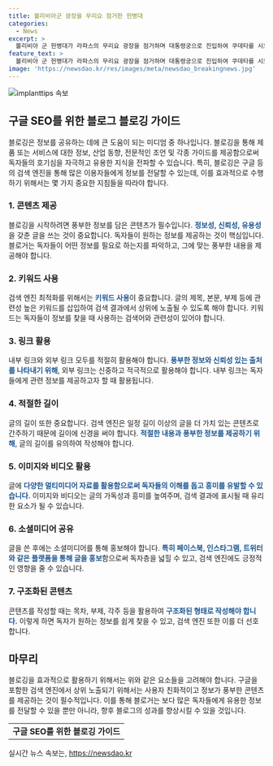```yaml
---
title: 볼리비아군 광장을 무리요 점거한 헌병대
categories:
  - News
excerpt: >
  볼리비아 군 헌병대가 라파스의 무리요 광장을 점거하며 대통령궁으로 진입하여 쿠데타를 시도했다고 전해졌다. 26일 현지시각 이 사건이 발생했으며, 군부는 전차와 장갑차를 투입했다고 밝혔다.
feature_text: >
  볼리비아 군 헌병대가 라파스의 무리요 광장을 점거하며 대통령궁으로 진입하여 쿠데타를 시도했다고 전해졌다. 26일 현지시각 이 사건이 발생했으며, 군부는 전차와 장갑차를 투입했다고 밝혔다.
image: 'https://newsdao.kr/res/images/meta/newsdao_breakingnews.jpg'
---
```


<p><img src="https://newsdao.kr/res/images/meta/newsdao_breakingnews.jpg" alt="implanttips 속보" /></p>

<h2 data-ke-size="size26">구글 SEO를 위한 블로그 블로깅 가이드</h2>

<p data-ke-size="size16">블로깅은 정보를 공유하는 데에 큰 도움이 되는 미디엄 중 하나입니다. 블로깅을 통해 제품 또는 서비스에 대한 정보, 산업 동향, 전문적인 조언 및 각종 가이드를 제공함으로써 독자들의 호기심을 자극하고 유용한 지식을 전파할 수 있습니다. 특히, 블로깅은 구글 등의 검색 엔진을 통해 많은 이용자들에게 정보를 전달할 수 있는데, 이를 효과적으로 수행하기 위해서는 몇 가지 중요한 지침들을 따라야 합니다.</p>

<h3>1. 콘텐츠 제공</h3>

<p data-ke-size="size16">블로깅을 시작하려면 풍부한 정보를 담은 콘텐츠가 필수입니다. <b><span style="color: #1a5490;">정보성, 신뢰성, 유용성</span></b>을 갖춘 글을 쓰는 것이 중요합니다. 독자들이 원하는 정보를 제공하는 것이 핵심입니다. 블로거는 독자들이 어떤 정보를 필요로 하는지를 파악하고, 그에 맞는 풍부한 내용을 제공해야 합니다.</p>

<h3>2. 키워드 사용</h3>

<p data-ke-size="size16">검색 엔진 최적화를 위해서는 <b><span style="color: #1a5490;">키워드 사용</span></b>이 중요합니다. 글의 제목, 본문, 부제 등에 관련성 높은 키워드를 삽입하여 검색 결과에서 상위에 노출될 수 있도록 해야 합니다. 키워드는 독자들이 정보를 찾을 때 사용하는 검색어와 관련성이 있어야 합니다.</p>

<h3>3. 링크 활용</h3>

<p data-ke-size="size16">내부 링크와 외부 링크 모두를 적절히 활용해야 합니다. <b><span style="color: #1a5490;">풍부한 정보와 신뢰성 있는 출처를 나타내기 위해</span></b>, 외부 링크는 신중하고 적극적으로 활용해야 합니다. 내부 링크는 독자들에게 관련 정보를 제공하고자 할 때 활용됩니다.</p>

<h3>4. 적절한 길이</h3>

<p data-ke-size="size16">글의 길이 또한 중요합니다. 검색 엔진은 일정 길이 이상의 글을 더 가치 있는 콘텐츠로 간주하기 때문에 길이에 신경을 써야 합니다. <b><span style="color: #1a5490;">적절한 내용과 풍부한 정보를 제공하기 위해</span></b>, 글의 길이를 유의하여 작성해야 합니다.</p>

<h3>5. 이미지와 비디오 활용</h3>

<p data-ke-size="size16">글에 <b><span style="color: #1a5490;">다양한 멀티미디어 자료를 활용함으로써 독자들의 이해를 돕고 흥미를 유발할 수 있습니다.</span></b> 이미지와 비디오는 글의 가독성과 흥미를 높여주며, 검색 결과에 표시될 때 유리한 요소가 될 수 있습니다.</p>

<h3>6. 소셜미디어 공유</h3>

<p data-ke-size="size16">글을 쓴 후에는 소셜미디어를 통해 홍보해야 합니다. <b><span style="color: #1a5490;">특히 페이스북, 인스타그램, 트위터와 같은 플랫폼을 통해 글을 홍보</span></b>함으로써 독자층을 넓힐 수 있고, 검색 엔진에도 긍정적인 영향을 줄 수 있습니다.</p>

<h3>7. 구조화된 콘텐츠</h3>

<p data-ke-size="size16">콘텐츠를 작성할 때는 목차, 부제, 각주 등을 활용하여 <b><span style="color: #1a5490;">구조화된 형태로 작성해야 합니다.</span></b> 이렇게 하면 독자가 원하는 정보를 쉽게 찾을 수 있고, 검색 엔진 또한 이를 더 선호합니다.</p>

<h2 data-ke-size="size26">마무리</h2>

<p data-ke-size="size16">블로깅을 효과적으로 활용하기 위해서는 위와 같은 요소들을 고려해야 합니다. 구글을 포함한 검색 엔진에서 상위 노출되기 위해서는 사용자 친화적이고 정보가 풍부한 콘텐츠를 제공하는 것이 필수적입니다. 이를 통해 블로거는 보다 많은 독자들에게 유용한 정보를 전달할 수 있을 뿐만 아니라, 향후 블로그의 성과를 향상시킬 수 있을 것입니다.</p>

<table>
<tbody>
<tr>
<td style="text-align: center; height: 17px;"><b>구글 SEO를 위한 블로깅 가이드</b></td>
</tr>
</tbody>
</table>
실시간 뉴스 속보는, <a href="https://newsdao.kr" rel="dofollow">https://newsdao.kr</a>


